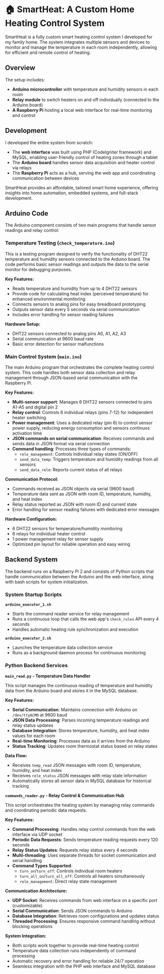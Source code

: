 # 🏠 SmartHeat: A Custom Home Heating Control System

SmartHeat is a fully custom smart heating control system I developed for my family home. The system integrates multiple sensors and devices to monitor and manage the temperature in each room independently, allowing for efficient and remote control of heating.

## Overview

The setup includes:

- **Arduino microcontroller** with temperature and humidity sensors in each room
- **Relay module** to switch heaters on and off individually (connected to the Arduino board)
- **A Raspberry Pi** hosting a local web interface for real-time monitoring and control

## Development

I developed the entire system from scratch:

- The **web interface** was built using PHP (CodeIgniter framework) and MySQL, enabling user-friendly control of heating zones through a tablet
- The **Arduino board** handles sensor data acquisition and heater control via relays
- The **Raspberry Pi** acts as a hub, serving the web app and coordinating communication between devices

SmartHeat provides an affordable, tailored smart home experience, offering insights into home automation, embedded systems, and full-stack development.

## Arduino Code

The Arduino component consists of two main programs that handle sensor readings and relay control:

### Temperature Testing (`check_temperature.ino`)

This is a testing program designed to verify the functionality of DHT22 temperature and humidity sensors connected to the Arduino board. The code performs basic sensor readings and outputs the data to the serial monitor for debugging purposes.

**Key Features:**
- Reads temperature and humidity from up to 4 DHT22 sensors
- Provide code for calculating heat index (perceived temperature) for enhanced environmental monitoring
- Connects sensors to analog pins for easy breadboard prototyping
- Outputs sensor data every 5 seconds via serial communication
- Includes error handling for sensor reading failures

**Hardware Setup:**
- DHT22 sensors connected to analog pins A0, A1, A2, A3
- Serial communication at 9600 baud rate
- Basic error detection for sensor malfunctions

### Main Control System (`main.ino`)

The main Arduino program that orchestrates the complete heating control system. This code handles both sensor data collection and relay management through JSON-based serial communication with the Raspberry Pi.

**Key Features:**
- **Multi-sensor support**: Manages 6 DHT22 sensors connected to pins A1-A5 and digital pin 2
- **Relay control**: Controls 6 individual relays (pins 7-12) for independent heater switching
- **Power management**: Uses a dedicated relay (pin 6) to control sensor power supply, reducing energy consumption and sensors continuos activation time
- **JSON commands on serial communication**: Receives commands and sends data in JSON format via serial connection
- **Command handling**: Processes three types of commands:
  - `rele_management`: Controls individual relay states (ON/OFF)
  - `send_data_temp`: Triggers temperature and humidity readings from all sensors
  - `send_data_rele`: Reports current status of all relays

**Communication Protocol:**
- Commands received as JSON objects via serial (9600 baud)
- Temperature data sent as JSON with room ID, temperature, humidity, and heat index
- Relay status reported as JSON with room ID and current state
- Error handling for sensor reading failures with dedicated error messages

**Hardware Configuration:**
- 6 DHT22 sensors for temperature/humidity monitoring
- 6 relays for individual heater control
- 1 power management relay for sensor supply
- Optimized pin layout for reliable operation and easy wiring

## Backend System

The backend runs on a Raspberry Pi 2 and consists of Python scripts that handle communication between the Arduino and the web interface, along with bash scripts for system initialization.

### System Startup Scripts

**`arduino_executor_1.sh`**
- Starts the command reader service for relay management
- Runs a continuous loop that calls the web app's `check_rules` API every 4 seconds
- Handles automatic heating rule synchronization and execution

**`arduino_executor_2.sh`**
- Launches the temperature data collection service
- Runs as a background daemon process for continuous monitoring

### Python Backend Services

**`main_read.py` - Temperature Data Handler**

This script manages the continuous reading of temperature and humidity data from the Arduino board and stores it in the MySQL database.

**Key Features:**
- **Serial Communication**: Maintains connection with Arduino on `/dev/ttyACM0` at 9600 baud
- **JSON Data Processing**: Parses incoming temperature readings and relay status updates
- **Database Integration**: Stores temperature, humidity, and heat index values for each room
- **Real-time Monitoring**: Processes data as it arrives from the Arduino
- **Status Tracking**: Updates room thermostat status based on relay states

**Data Flow:**
- Receives `temp_read` JSON messages with room ID, temperature, humidity, and heat index
- Receives `rele_status` JSON messages with relay state information
- Automatically stores all sensor data in MySQL database for historical tracking

**`commands_reader.py` - Relay Control & Communication Hub**

This script orchestrates the heating system by managing relay commands and coordinating periodic data requests.

**Key Features:**
- **Command Processing**: Handles relay control commands from the web interface via UDP socket
- **Periodic Data Requests**: Sends temperature reading requests every 120 seconds
- **Relay Status Updates**: Requests relay status every 4 seconds
- **Multi-threading**: Uses separate threads for socket communication and serial handling
- **Command Types Supported**:
  - `turn_on`/`turn_off`: Controls individual room heaters
  - `turn_all_on`/`turn_all_off`: Controls all heaters simultaneously
  - `rele_management`: Direct relay state management

**Communication Architecture:**
- **UDP Socket**: Receives commands from web interface on a specific port (customizable)
- **Serial Communication**: Sends JSON commands to Arduino
- **Database Integration**: Retrieves room configurations and updates status
- **Threaded Processing**: Ensures responsive command handling without blocking operations

**System Integration:**
- Both scripts work together to provide real-time heating control
- Temperature data collection runs independently of command processing
- Automatic recovery and error handling for reliable 24/7 operation
- Seamless integration with the PHP web interface and MySQL database
